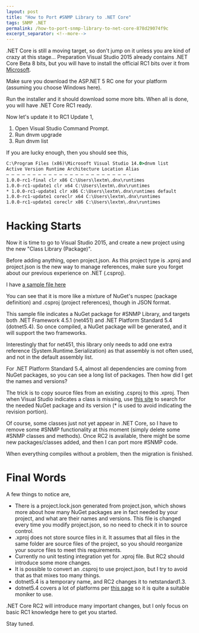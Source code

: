 ```yaml
---
layout: post
title: "How to Port #SNMP Library to .NET Core"
tags: SNMP .NET
permalink: /how-to-port-snmp-library-to-net-core-878d29074f9c
excerpt_separator: <!--more-->
---
```

.NET Core is still a moving target, so don't jump on it unless you are kind of crazy at this stage…
Preparation
Visual Studio 2015 already contains .NET Core Beta 8 bits, but you will have to install the official RC1 bits over it from [Microsoft](https://get.asp.net/).
<!--more-->

Make sure you download the ASP.NET 5 RC one for your platform (assuming you choose Windows here).

Run the installer and it should download some more bits. When all is done, you will have .NET Core RC1 ready.

Now let's update it to RC1 Update 1,

1. Open Visual Studio Command Prompt.
1. Run dnvm upgrade
1. Run dnvm list

If you are lucky enough, then you should see this,

``` cmd
C:\Program Files (x86)\Microsoft Visual Studio 14.0>dnvm list
Active Version Runtime Architecture Location Alias
— — — — — — — — — — — — — — — — — — — — — — — -
1.0.0-rc1-final clr x86 C:\Users\lextm\.dnx\runtimes
1.0.0-rc1-update1 clr x64 C:\Users\lextm\.dnx\runtimes
* 1.0.0-rc1-update1 clr x86 C:\Users\lextm\.dnx\runtimes default
1.0.0-rc1-update1 coreclr x64 C:\Users\lextm\.dnx\runtimes
1.0.0-rc1-update1 coreclr x86 C:\Users\lextm\.dnx\runtimes
```

# Hacking Starts

Now it is time to go to Visual Studio 2015, and create a new project using the new "Class Library (Package)".

Before adding anything, open project.json. As this project type is .xproj and project.json is the new way to manage references, make sure you forget about our previous experience on .NET (.csproj).

I have [a sample file here](https://github.com/lextudio/sharpsnmplib/blob/netcore5/SharpSnmpLib/project.json)

You can see that it is more like a mixture of NuGet's nuspec (package definition) and .csproj (project references), though in JSON format.

This sample file indicates a NuGet package for #SNMP Library, and targets both .NET Framework 4.5.1 (net451) and .NET Platform Standard 5.4 (dotnet5.4). So once compiled, a NuGet package will be generated, and it will support the two frameworks.

Interestingly that for net451, this library only needs to add one extra reference (System.Runtime.Serialization) as that assembly is not often used, and not in the default assembly list.

For .NET Platform Standard 5.4, almost all dependencies are coming from NuGet packages, so you can see a long list of packages. Then how did I get the names and versions?

The trick is to copy source files from an existing .csproj to this .xproj. Then when Visual Studio indicates a class is missing, use [this site](http://packagesearch.azurewebsites.net) to search for the needed NuGet package and its version (* is used to avoid indicating the revision portion).

Of course, some classes just not yet appear in .NET Core, so I have to remove some #SNMP functionality at this moment (simply delete some #SNMP classes and methods). Once RC2 is available, there might be some new packages/classes added, and then I can port more #SNMP code.

When everything compiles without a problem, then the migration is finished.

# Final Words

A few things to notice are,

* There is a project.lock.json generated from project.json, which shows more about how many NuGet packages are in fact needed by your project, and what are their names and versions. This file is changed every time you modify project.json, so no need to check it in to source control.
* .xproj does not store source files in it. It assumes that all files in the same folder are source files of the project, so you should reorganize your source files to meet this requirements.
* Currently no unit testing integration yet for .xproj file. But RC2 should introduce some more changes.
* It is possible to convert an .csproj to use project.json, but I try to avoid that as that mixes too many things.
* dotnet5.4 is a temporary name, and RC2 changes it to netstandard1.3.
* dotnet5.4 covers a lot of platforms per [this page](https://github.com/dotnet/corefx/blob/master/Documentation/architecture/net-platform-standard.md) so it is quite a suitable moniker to use.

.NET Core RC2 will introduce many important changes, but I only focus on basic RC1 knowledge here to get you started.

Stay tuned.
